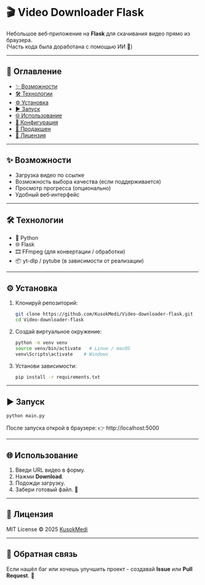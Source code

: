 # 🎬 Video Downloader Flask

Небольшое веб‑приложение на **Flask** для скачивания видео прямо из
браузера.\
(Часть кода была доработана с помощью ИИ 🤖)

------------------------------------------------------------------------

## 📑 Оглавление

-   [✨ Возможности](#-возможности)
-   [🛠 Технологии](#-технологии)
-   [⚙️ Установка](#️-установка)
-   [▶️ Запуск](#️-запуск)
-   [🌐 Использование](#-использование)
-   [🔧 Конфигурация](#-конфигурация)
-   [🚀 Продакшен](#-продакшен)
-   [📜 Лицензия](#-лицензия)

------------------------------------------------------------------------

## ✨ Возможности

-   Загрузка видео по ссылке
-   Возможность выбора качества (если поддерживается)
-   Просмотр прогресса (опционально)
-   Удобный веб‑интерфейс

------------------------------------------------------------------------

## 🛠 Технологии

-   🐍 Python
-   🌐 Flask
-   🎞 FFmpeg (для конвертации / обработки)
-   📦 yt-dlp / pytube (в зависимости от реализации)

------------------------------------------------------------------------

## ⚙️ Установка

1.  Клонируй репозиторий:

    ``` bash
    git clone https://github.com/KusokMedi/Video-downloader-flask.git
    cd Video-downloader-flask
    ```

2.  Создай виртуальное окружение:

    ``` bash
    python -m venv venv
    source venv/bin/activate   # Linux / macOS
    venv\Scripts\activate    # Windows
    ```

3.  Установи зависимости:

    ``` bash
    pip install -r requirements.txt
    ```

------------------------------------------------------------------------

## ▶️ Запуск

``` bash
python main.py
```

После запуска открой в браузере:
👉 http://localhost:5000

------------------------------------------------------------------------

## 🌐 Использование

1.  Введи URL видео в форму.
2.  Нажми **Download**.
3.  Подожди загрузку.
4.  Забери готовый файл. 🎉

------------------------------------------------------------------------

## 📜 Лицензия

MIT License © 2025 [KusokMedi](https://github.com/KusokMedi)

------------------------------------------------------------------------

## 💬 Обратная связь

Если нашёл баг или хочешь улучшить проект - создавай **Issue** или
**Pull Request**. 🚀
